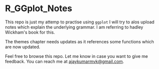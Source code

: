 # R_GGplot_Notes

This repo is just my attemp to practise using `ggplot`
I will try to alos upload notes which explain 
the underlying grammar. I am referring to hadley Wickham's
book for this. 

The themes chapter needs updates as it references some
functions which are now updated.

Feel free to browse this repo. Let me know in case you
want to give me feedback. You can reach me at ajaykumarmvk@gmail.com.
